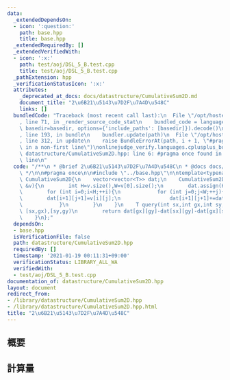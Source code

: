 ```yaml
---
data:
  _extendedDependsOn:
  - icon: ':question:'
    path: base.hpp
    title: base.hpp
  _extendedRequiredBy: []
  _extendedVerifiedWith:
  - icon: ':x:'
    path: test/aoj/DSL_5_B.test.cpp
    title: test/aoj/DSL_5_B.test.cpp
  _pathExtension: hpp
  _verificationStatusIcon: ':x:'
  attributes:
    _deprecated_at_docs: docs/datastructure/CumulativeSum2D.md
    document_title: "2\u6B21\u5143\u7D2F\u7A4D\u548C"
    links: []
  bundledCode: "Traceback (most recent call last):\n  File \"/opt/hostedtoolcache/Python/3.9.1/x64/lib/python3.9/site-packages/onlinejudge_verify/documentation/build.py\"\
    , line 71, in _render_source_code_stat\n    bundled_code = language.bundle(stat.path,\
    \ basedir=basedir, options={'include_paths': [basedir]}).decode()\n  File \"/opt/hostedtoolcache/Python/3.9.1/x64/lib/python3.9/site-packages/onlinejudge_verify/languages/cplusplus.py\"\
    , line 193, in bundle\n    bundler.update(path)\n  File \"/opt/hostedtoolcache/Python/3.9.1/x64/lib/python3.9/site-packages/onlinejudge_verify/languages/cplusplus_bundle.py\"\
    , line 312, in update\n    raise BundleErrorAt(path, i + 1, \"#pragma once found\
    \ in a non-first line\")\nonlinejudge_verify.languages.cplusplus_bundle.BundleErrorAt:\
    \ datastructure/CumulativeSum2D.hpp: line 6: #pragma once found in a non-first\
    \ line\n"
  code: "/**\n * @brief 2\u6B21\u5143\u7D2F\u7A4D\u548C\n * @docs docs/datastructure/CumulativeSum2D.md\n\
    \ */\n\n#pragma once\n\n#include \"../base.hpp\"\n\ntemplate<typename T>\nstruct\
    \ CumulativeSum2D{\n    vector<vector<T>> dat;\n    CumulativeSum2D(const vector<vector<T>>\
    \ &v){\n        int H=v.size(),W=v[0].size();\n        dat.assign(H+1,vector<T>(W+1,0));\n\
    \        for (int i=0;i<H;++i){\n            for (int j=0;j<W;++j){\n        \
    \        dat[i+1][j+1]=v[i][j];\n                dat[i+1][j+1]+=dat[i+1][j]+dat[i][j+1]-dat[i][j];\n\
    \            }\n        }\n    }\n    T query(int sx,int gx,int sy,int gy){ //\
    \ [sx,gx),[sy,gy)\n        return dat[gx][gy]-dat[sx][gy]-dat[gx][sy]+dat[sx][sy];\n\
    \    }\n};"
  dependsOn:
  - base.hpp
  isVerificationFile: false
  path: datastructure/CumulativeSum2D.hpp
  requiredBy: []
  timestamp: '2021-01-19 00:11:31+09:00'
  verificationStatus: LIBRARY_ALL_WA
  verifiedWith:
  - test/aoj/DSL_5_B.test.cpp
documentation_of: datastructure/CumulativeSum2D.hpp
layout: document
redirect_from:
- /library/datastructure/CumulativeSum2D.hpp
- /library/datastructure/CumulativeSum2D.hpp.html
title: "2\u6B21\u5143\u7D2F\u7A4D\u548C"
---
```

## 概要

## 計算量